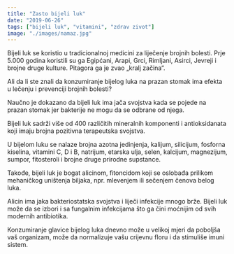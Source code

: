 ```yaml
---
title: "Zasto bijeli luk"
date: "2019-06-26"
tags: ["bijeli luk", "vitamini", "zdrav zivot"]
image: "./images/namaz.jpg"
---
```


Bijeli luk se koristio u tradicionalnoj medicini za liječenje brojnih bolesti. Prje 5.000 godina koristili su ga Egipćani, Arapi, Grci, Rimljani, Asirci, Jevreji i brojne druge kulture. Pitagora ga je zvao „kralj začina“.

Ali da li ste znali da konzumiranje bijelog luka na prazan stomak ima efekta u lečenju i prevenciji brojnih bolesti?

Naučno je dokazano da bijeli luk ima jača svojstva kada se pojede na prazan stomak jer bakterije ne mogu da se odbrane od njega.

Bijeli luk sadrži više od 400 različitih mineralnih komponenti i antioksidanata koji imaju brojna pozitivna terapeutska svojstva.

U bijelom luku se nalaze brojna azotna jedinjenja, kalijum, silicijum, fosforna kiselina, vitamini C, D i B, natrijum, etarska ulja, selen, kalcijum, magnezijum, sumpor, fitosteroli i brojne druge prirodne supstance.

Takođe, bijeli luk je bogat alicinom, fitoncidom koji se oslobađa prilikom mehaničkog uništenja biljaka, npr. mlevenjem ili sečenjem čenova belog luka.

Alicin ima jaka bakteriostatska svojstva i liječi infekcije mnogo brže. Bijeli luk može da se izbori i sa fungalnim infekcijama što ga čini moćnijim od svih modernih antibiotika.

Konzumiranje glavice bijelog luka dnevno može u velikoj mjeri da poboljša vaš organizam, može da normalizuje vašu crijevnu floru i da stimuliše imuni sistem.
